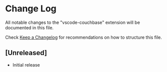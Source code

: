 # Change Log

All notable changes to the "vscode-couchbase" extension will be documented in this file.

Check [Keep a Changelog](http://keepachangelog.com/) for recommendations on how to structure this file.

## [Unreleased]

- Initial release